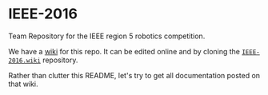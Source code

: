# IEEE-2016
Team Repository for the IEEE region 5 robotics competition.

We have a [wiki](https://github.com/SDMinesRobotics/IEEE-2016/wiki) for this repo. It can be edited online and by cloning the [`IEEE-2016.wiki`](https://github.com/SDMinesRobotics/IEEE-2016.wiki.git) repository.

Rather than clutter this README, let's try to get all documentation posted on that wiki.
